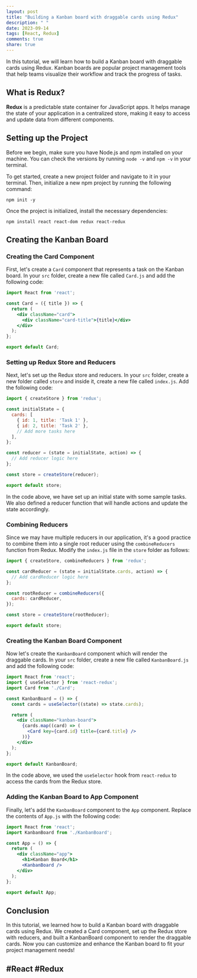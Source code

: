 ```yaml
---
layout: post
title: "Building a Kanban board with draggable cards using Redux"
description: " "
date: 2023-09-14
tags: [React, Redux]
comments: true
share: true
---
```


In this tutorial, we will learn how to build a Kanban board with draggable cards using Redux. Kanban boards are popular project management tools that help teams visualize their workflow and track the progress of tasks.

## What is Redux?

**Redux** is a predictable state container for JavaScript apps. It helps manage the state of your application in a centralized store, making it easy to access and update data from different components.

## Setting up the Project

Before we begin, make sure you have Node.js and npm installed on your machine. You can check the versions by running `node -v` and `npm -v` in your terminal.

To get started, create a new project folder and navigate to it in your terminal. Then, initialize a new npm project by running the following command:

```shell
npm init -y
```

Once the project is initialized, install the necessary dependencies:

```shell
npm install react react-dom redux react-redux
```

## Creating the Kanban Board

### Creating the Card Component

First, let's create a `Card` component that represents a task on the Kanban board. In your `src` folder, create a new file called `Card.js` and add the following code:

```jsx
import React from 'react';

const Card = ({ title }) => {
  return (
    <div className="card">
      <div className="card-title">{title}</div>
    </div>
  );
};

export default Card;
```

### Setting up Redux Store and Reducers

Next, let's set up the Redux store and reducers. In your `src` folder, create a new folder called `store` and inside it, create a new file called `index.js`. Add the following code:

```jsx
import { createStore } from 'redux';

const initialState = {
  cards: [
    { id: 1, title: 'Task 1' },
    { id: 2, title: 'Task 2' },
    // Add more tasks here
  ],
};

const reducer = (state = initialState, action) => {
  // Add reducer logic here
};

const store = createStore(reducer);

export default store;
```

In the code above, we have set up an initial state with some sample tasks. We also defined a reducer function that will handle actions and update the state accordingly.

### Combining Reducers

Since we may have multiple reducers in our application, it's a good practice to combine them into a single root reducer using the `combineReducers` function from Redux. Modify the `index.js` file in the `store` folder as follows:

```jsx
import { createStore, combineReducers } from 'redux';

const cardReducer = (state = initialState.cards, action) => {
  // Add cardReducer logic here
};

const rootReducer = combineReducers({
  cards: cardReducer,
});

const store = createStore(rootReducer);

export default store;
```

### Creating the Kanban Board Component

Now let's create the `KanbanBoard` component which will render the draggable cards. In your `src` folder, create a new file called `KanbanBoard.js` and add the following code:

```jsx
import React from 'react';
import { useSelector } from 'react-redux';
import Card from './Card';

const KanbanBoard = () => {
  const cards = useSelector((state) => state.cards);

  return (
    <div className="kanban-board">
      {cards.map((card) => (
        <Card key={card.id} title={card.title} />
      ))}
    </div>
  );
};

export default KanbanBoard;
```

In the code above, we used the `useSelector` hook from `react-redux` to access the cards from the Redux store.

### Adding the Kanban Board to App Component

Finally, let's add the `KanbanBoard` component to the `App` component. Replace the contents of `App.js` with the following code:

```jsx
import React from 'react';
import KanbanBoard from './KanbanBoard';

const App = () => {
  return (
    <div className="app">
      <h1>Kanban Board</h1>
      <KanbanBoard />
    </div>
  );
};

export default App;
```

## Conclusion

In this tutorial, we learned how to build a Kanban board with draggable cards using Redux. We created a Card component, set up the Redux store with reducers, and built a KanbanBoard component to render the draggable cards. Now you can customize and enhance the Kanban board to fit your project management needs!

## #React #Redux